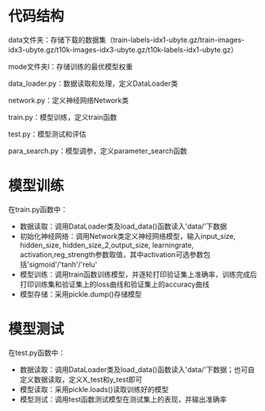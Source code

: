 # 代码结构

data文件夹：存储下载的数据集（train-labels-idx1-ubyte.gz/train-images-idx3-ubyte.gz/t10k-images-idx3-ubyte.gz/t10k-labels-idx1-ubyte.gz）

mode文件夹l：存储训练的最优模型权重

data_loader.py：数据读取和处理，定义DataLoader类

network.py：定义神经网络Network类

train.py：模型训练，定义train函数

test.py：模型测试和评估

para_search.py：模型调参，定义parameter_search函数

# 模型训练

在train.py函数中：

- 数据读取：调用DataLoader类及load_data()函数读入'data/'下数据
- 初始化神经网络：调用Network类定义神经网络模型，输入input_size, hidden_size, hidden_size_2,output_size, learningrate, activation,reg_strength参数取值，其中activation可选参数包括'sigmoid'/'tanh'/'relu'
- 模型训练：调用train函数训练模型，并逐轮打印验证集上准确率，训练完成后打印训练集和验证集上的loss曲线和验证集上的accuracy曲线
- 模型存储：采用pickle.dump()存储模型

# 模型测试

在test.py函数中：

- 数据读取：调用DataLoader类及load_data()函数读入'data/'下数据；也可自定义数据读取，定义X_test和y_test即可
- 模型读取：采用pickle.loads()读取训练好的模型
- 模型测试：调用test函数测试模型在测试集上的表现，并输出准确率

